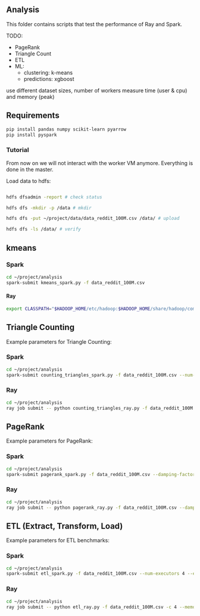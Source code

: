 ## Analysis

This folder contains scripts that test the performance of Ray and Spark.

TODO:
- PageRank
- Triangle Count
- ETL
- ML:
    - clustering: k-means
    - predictions: xgboost

use different dataset sizes, number of workers
measure time (user & cpu) and memory (peak)


## Requirements

```bash
pip install pandas numpy scikit-learn pyarrow
pip install pyspark
```

### Tutorial

From now on we will not interact with the worker VM anymore. Everything is done in the master.

Load data to hdfs:
```bash

hdfs dfsadmin -report # check status

hdfs dfs -mkdir -p /data # mkdir

hdfs dfs -put ~/project/data/data_reddit_100M.csv /data/ # upload

hdfs dfs -ls /data/ # verify
```

## kmeans

### Spark
```bash
cd ~/project/analysis
spark-submit kmeans_spark.py -f data_reddit_100M.csv
```
#### Ray
```bash
export CLASSPATH="$HADOOP_HOME/etc/hadoop:$HADOOP_HOME/share/hadoop/common/lib/*:$HADOOP_HOME/share/hadoop/common/*:$HADOOP_HOME/share/hadoop/hdfs:$HADOOP_HOME/share/hadoop/hdfs/lib/*:$HADOOP_HOME/share/hadoop/hdfs/*"
```

## Triangle Counting
Example parameters for Triangle Counting:
### Spark
```bash
cd ~/project/analysis
spark-submit counting_triangles_spark.py -f data_reddit_100M.csv --num-executors 4
```

### Ray
```bash
cd ~/project/analysis
ray job submit -- python counting_triangles_ray.py -f data_reddit_100M.csv -c 4
```

## PageRank
Example parameters for PageRank:
### Spark
```bash
cd ~/project/analysis
spark-submit pagerank_spark.py -f data_reddit_100M.csv --damping-factor 0.85 --max-iterations 20 --convergence-threshold 1e-6
```

### Ray
```bash
cd ~/project/analysis
ray job submit -- python pagerank_ray.py -f data_reddit_100M.csv --damping-factor 0.85 --max-iterations 20 --convergence-threshold 1e-6 --batch-size 67108864
```

## ETL (Extract, Transform, Load)
Example parameters for ETL benchmarks:
### Spark
```bash
cd ~/project/analysis
spark-submit etl_spark.py -f data_reddit_100M.csv --num-executors 4 --executor-memory 2g --partitions 16
```

### Ray
```bash
cd ~/project/analysis
ray job submit -- python etl_ray.py -f data_reddit_100M.csv -c 4 --memory 8GB
```




